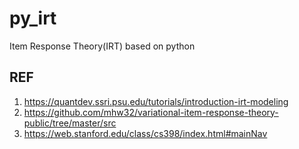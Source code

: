 # py_irt
Item Response Theory(IRT) based on python

## REF
1. https://quantdev.ssri.psu.edu/tutorials/introduction-irt-modeling
2. https://github.com/mhw32/variational-item-response-theory-public/tree/master/src
3. https://web.stanford.edu/class/cs398/index.html#mainNav
